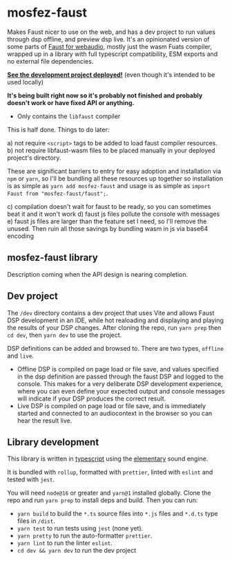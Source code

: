 # mosfez-faust

Makes Faust nicer to use on the web, and has a dev project to run values through dsp offline, and preview dsp live. It's an opinionated version of some parts of [Faust for webaudio](https://github.com/grame-cncm/faust/tree/master-dev/architecture/webaudio), mostly just the wasm Fuats compiler, wrapped up in a library with full typescript compatibility, ESM exports and no external file dependencies.

**[See the development project deployed!](https://dxinteractive.github.io/mosfez-faust/)** (even though it's intended to be used locally)

**It's being built right now so it's probably not finished and probably doesn't work or have fixed API or anything.**

- Only contains the `libfaust` compiler

This is half done. Things to do later:

a) not require `<script>` tags to be added to load faust compiler resources.
b) not require libfaust-wasm files to be placed manually in your deployed project's directory.

These are significant barriers to entry for easy adoption and installation via `npm` or `yarn`, so I'll be bundling all these resources up together so installation is as simple as `yarn add mosfez-faust` and usage is as simple as `import Faust from "mosfez-faust/faust";`.

c) compilation doesn't wait for faust to be ready, so you can sometimes beat it and it won't work
d) faust js files pollute the console with messages
e) faust js files are larger than the feature set I need, so I'll remove the unused. Then ruin all those savings by bundling wasm in js via base64 encoding

## mosfez-faust library

Description coming when the API design is nearing completion.

## Dev project

The `/dev` directory contains a dev project that uses Vite and allows Faust DSP development in an IDE, while hot realoading and displaying and playing the results of your DSP changes. After cloning the repo, run `yarn prep` then `cd dev`, then `yarn dev` to use the project.

DSP definitions can be added and browsed to. There are two types, `offline` and `live`.

- Offline DSP is compiled on page load or file save, and values specified in the dsp definition are passed through the faust DSP and logged to the console. This makes for a very deliberate DSP development experience, where you can even define your expected output and console messages will indicate if your DSP produces the correct result.
- Live DSP is compiled on page load or file save, and is immediately started and connected to an audiocontext in the browser so you can hear the result live.

## Library development

This library is written in [typescript](https://www.typescriptlang.org/) using the [elementary](https://www.elementary.audio/) sound engine.

It is bundled with `rollup`, formatted with `prettier`, linted with `eslint` and tested with `jest`.

You will need `node@16` or greater and `yarn@1` installed globally. Clone the repo and run `yarn prep` to install deps and build. Then you can run:

- `yarn build` to build the `*.ts` source files into `*.js` files and `*.d.ts` type files in `/dist`.
- `yarn test` to run tests using `jest` (none yet).
- `yarn pretty` to run the auto-formatter `prettier`.
- `yarn lint` to run the linter `eslint`.
- `cd dev && yarn dev` to run the dev project
